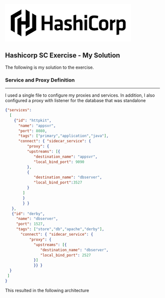 ![Hashicorp](../resources/images/hclogo.png)

## Hashicorp SC Exercise - My Solution

The following is my solution to the exercise.

### Service and Proxy Definition
---

I used a single file to configure my proxies and services. In addition, I also configured a proxy with listener for the database that was standalone

````JSON
{"services":
  [
    {"id": "httpkit",
      "name": "appsvr",
      "port": 8080,
      "tags": ["primary","application","java"],
      "connect": { "sidecar_service": {
          "proxy": {
          "upstreams": [{
             "destination_name": "appsvr",
             "local_bind_port": 9090
          },
          {
             "destination_name": "dbserver",
             "local_bind_port":3527
          }
        ]
        }
        } }
   },
   {"id": "derby",
     "name": "dbserver",
     "port": 1527,
     "tags": ["store","db","apache","derby"],
       "connect": { "sidecar_service": {
           "proxy": {
             "upstreams": [{
                "destination_name": "dbserver",
                "local_bind_port": 2527
             }]
             }} }
  }
 ]
}

````

This resulted in the following architecture
